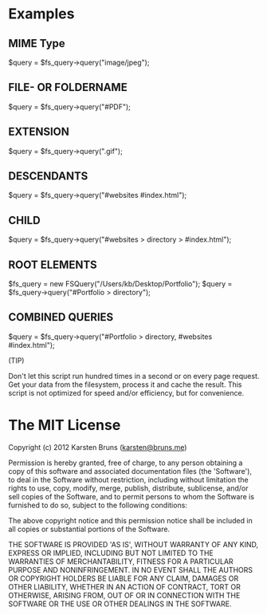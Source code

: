 
Examples
========

## MIME Type
$query = $fs_query->query("image/jpeg");

## FILE- OR FOLDERNAME
$query = $fs_query->query("#PDF");

## EXTENSION
$query = $fs_query->query(".gif");

## DESCENDANTS
$query = $fs_query->query("#websites #index.html");

## CHILD
$query = $fs_query->query("#websites > directory > #index.html");

## ROOT ELEMENTS
$fs_query = new FSQuery("/Users/kb/Desktop/Portfolio");
$query = $fs_query->query("#Portfolio > directory");

## COMBINED QUERIES
$query = $fs_query->query("#Portfolio > directory, #websites #index.html");


(TIP)

Don't let this script run hundred times in a second or on every
page request. Get your data from the filesystem, process it and
cache the result. This script is not optimized for speed and/or
efficiency, but for convenience.




The MIT License
===============

Copyright (c) 2012 Karsten Bruns (karsten@bruns.me)

Permission is hereby granted, free of charge, to any person obtaining
a copy of this software and associated documentation files (the
'Software'), to deal in the Software without restriction, including
without limitation the rights to use, copy, modify, merge, publish,
distribute, sublicense, and/or sell copies of the Software, and to
permit persons to whom the Software is furnished to do so, subject to
the following conditions:

The above copyright notice and this permission notice shall be
included in all copies or substantial portions of the Software.

THE SOFTWARE IS PROVIDED 'AS IS', WITHOUT WARRANTY OF ANY KIND,
EXPRESS OR IMPLIED, INCLUDING BUT NOT LIMITED TO THE WARRANTIES OF
MERCHANTABILITY, FITNESS FOR A PARTICULAR PURPOSE AND NONINFRINGEMENT.
IN NO EVENT SHALL THE AUTHORS OR COPYRIGHT HOLDERS BE LIABLE FOR ANY
CLAIM, DAMAGES OR OTHER LIABILITY, WHETHER IN AN ACTION OF CONTRACT,
TORT OR OTHERWISE, ARISING FROM, OUT OF OR IN CONNECTION WITH THE
SOFTWARE OR THE USE OR OTHER DEALINGS IN THE SOFTWARE.